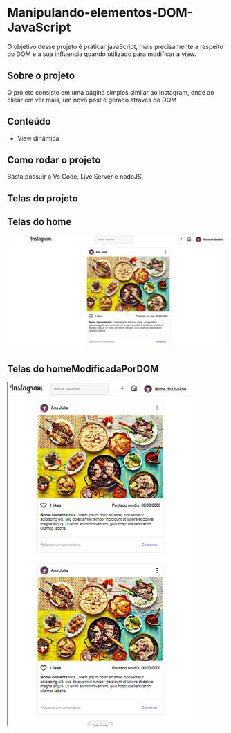 # Manipulando-elementos-DOM-JavaScript
O objetivo desse projeto é praticar javaScript, mais precisamente a respeito do DOM e a sua influencia quando utilizado para modificar a view.

## Sobre o projeto
O projeto consiste em uma página simples similar ao instagram, onde ao clicar em ver mais, um novo post é gerado átraves do DOM


## Conteúdo
- View dinâmica

## Como rodar o projeto
Basta possuir o Vs Code, Live Server e nodeJS. 

## Telas do projeto

## Telas do home
![Página Principal](./img/home.png)

## Telas do homeModificadaPorDOM
![Página Principal Modificada](./img/homeModificadaPorDOM.png)


